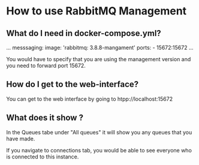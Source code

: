 # How to use RabbitMQ Management

## What do I need in docker-compose.yml?
...
messsaging: 
	image: 'rabbitmq: 3.8.8-mangament'
	ports:
		- 15672:15672
...

You would have to specify that you are using the management version and
you need to forward port 15672. 

## How do I get to the web-interface?
You can get to the web interface by going to htpp://localhost:15672

## What does it show ?

In the Queues tabe under "All queues" it will show you any queues that you have 
made. 

If you navigate to connections tab, you would be able to see everyone who is 
connected to this instance. 